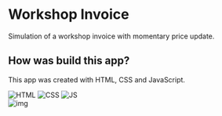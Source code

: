 # Workshop Invoice
Simulation of a workshop invoice with momentary price update.

## How was build this app?
This app was created with HTML, CSS and JavaScript.

![HTML](https://img.shields.io/badge/HTML5-E34F26?style=flat&logo=html5&logoColor=white)
![CSS](https://img.shields.io/badge/CSS3-1572B6?style=flat&logo=css3&logoColor=white)
![JS](https://img.shields.io/badge/JavaScript-F7DF1E?style=flat&logo=javascript&logoColor=black)
<br>
![img](https://img.shields.io/badge/version-1.0-blue)

<!-- translate all the files and comments into English -->
